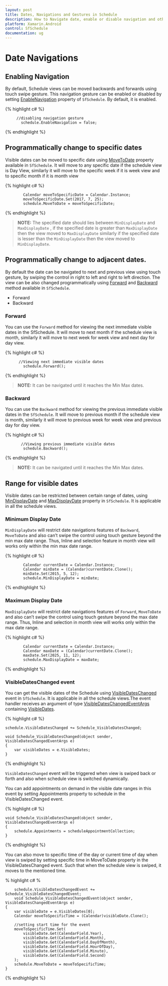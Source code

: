 ```yaml
---
layout: post
title: Dates, Navigations and Gestures in Schedule
description: How to Navigate date, enable or disable navigation and other functionalities of Schedule control.
platform: Xamarin.Android
control: SfSchedule
documentation: ug
---
```



# Date Navigations

## Enabling Navigation 
By default, Schedule views can be moved backwards and forwards using touch swipe gesture. This navigation gesture can be enabled or disabled by setting [EnableNavigation](https://help.syncfusion.com/cr/cref_files/xamarin/sfschedule/Syncfusion.SfSchedule.XForms~Syncfusion.SfSchedule.XForms.SfSchedule~EnableNavigation.html) property of `SfSchedule`. By default, it is enabled.


{% highlight c# %} 

         //disabling navigation gesture
           schedule.EnableNavigation = false;

{% endhighlight %}   


## Programmatically change to specific dates 
Visible dates can be moved to specific date using [MoveToDate](https://help.syncfusion.com/cr/cref_files/xamarin-android/sfschedule/Syncfusion.SfSchedule.Android~Com.Syncfusion.Schedule.SfSchedule~MoveToDate.html) property available in `SfSchedule`. It will move to any specific date if the schedule view is Day View, similarly it will move to the specific week if it is week view and to specific month if it is month view


{% highlight c# %} 

            Calendar moveToSpecificDate = Calendar.Instance;
            moveToSpecificDate.Set(2017, 7, 25);
            schedule.MoveToDate = moveToSpecificDate;


{% endhighlight %}   


>**NOTE:**  The specified date should lies between `MinDisplayDate` and `MaxDisplayDate` , if  the specified date is greater than `MaxDisplayDate` then the view moved to `MaxDisplayDate` similarly if the specified date is lesser than the `MinDisplayDate` then the view moved to `MinDisplayDate`.

## Programmatically change to adjacent dates.
By default the date can be navigated to next and previous view using touch gesture, by swiping the control in right to left and right to left direction. The view can be also changed programmatically using [Forward](https://help.syncfusion.com/cr/cref_files/xamarin-android/sfschedule/Syncfusion.SfSchedule.Android~Com.Syncfusion.Schedule.SfSchedule~Forward.html) and [Backward](https://help.syncfusion.com/cr/cref_files/xamarin-android/sfschedule/Syncfusion.SfSchedule.Android~Com.Syncfusion.Schedule.SfSchedule~Backward.html) method available in `SfSchedule`. 

*  	Forward
*	Backward

### Forward
You can use the `Forward` method for viewing the next immediate visible dates in the SfSchedule. It will move to next month if the schedule view is month, similarly it will move to next week for week view and next day for day view.


{% highlight c# %} 

          //Viewing next immediate visible dates
            schedule.Forward();

{% endhighlight %}   


>**NOTE:**  It can be navigated until it reaches the Min Max dates.

### Backward
You can use the `Backward` method for viewing the previous immediate visible dates in the `SfSchedule`. It will move to previous month if the schedule view is month, similarly it will move to previous week for week view and previous day for day view.

{% highlight c# %} 

           //Viewing previous immediate visible dates
            schedule.Backward();


{% endhighlight %}   


>**NOTE:**  It can be navigated until it reaches the Min Max dates.

## Range for visible dates
Visible dates can be restricted between certain range of dates, using [MinDisplayDate](https://help.syncfusion.com/cr/cref_files/xamarin-android/sfschedule/Syncfusion.SfSchedule.Android~Com.Syncfusion.Schedule.SfSchedule~MinDisplayDate.html)  and [MaxDisplayDate](https://help.syncfusion.com/cr/cref_files/xamarin-android/sfschedule/Syncfusion.SfSchedule.Android~Com.Syncfusion.Schedule.SfSchedule~MaxDisplayDate.html)  property in `SfSchedule`. It is applicable in all the schedule views.

### Minimum Display Date
`MinDisplayDate` will restrict date navigations features of `Backward`, `MoveToDate` and also can’t swipe the control using touch gesture beyond the min max date range. Thus, Inline and selection feature in month view will works only within the min max date range.


{% highlight c# %} 

            Calendar currentDate = Calendar.Instance;
            Calendar minDate = (Calendar)currentDate.Clone();
            minDate.Set(2015, 5, 12);
            schedule.MinDisplayDate = minDate;

{% endhighlight %}   


### Maximum Display Date
`MaxDisplayDate` will restrict date navigations features of `Forward`, `MoveToDate` and also can’t swipe the control using touch gesture beyond the max date range. Thus, Inline and selection in month view will works only within the max date range.


{% highlight c# %} 

            Calendar currentDate = Calendar.Instance; 
            Calendar maxDate = (Calendar)currentDate.Clone();
            maxDate.Set(2025, 11, 12);
            schedule.MaxDisplayDate = maxDate;

{% endhighlight %}

### VisibleDatesChanged event

You can get the visible dates of the Schedule using [VisibleDatesChanged](https://help.syncfusion.com/cr/cref_files/xamarin-android/sfschedule/Syncfusion.SfSchedule.Android~Com.Syncfusion.Schedule.SfSchedule~VisibleDatesChanged_EV.html) event in `SfSchedule`. It is applicable in all the schedule views.The event handler receives an argument of type [VisibleDatesChangedEventArgs](https://help.syncfusion.com/cr/cref_files/xamarin-android/sfschedule/Syncfusion.SfSchedule.Android~Com.Syncfusion.Schedule.VisibleDatesChangedEventArgs.html) containing [VisibleDates](https://help.syncfusion.com/cr/cref_files/xamarin-android/sfschedule/Syncfusion.SfSchedule.Android~Com.Syncfusion.Schedule.VisibleDatesChangedEventArgs~VisibleDates.html).

{% highlight c# %} 

    schedule.VisibleDatesChanged += Schedule_VisibleDatesChanged;

    void Schedule_VisibleDatesChanged(object sender, VisibleDatesChangedEventArgs e)
	{
	    var visibleDates = e.VisibleDates;
	} 

{% endhighlight %}  

`VisibleDatesChanged` event will be triggered when view is swiped back or forth and also when schedule view is switched dynamically.

You can add appointments on demand in the visible date ranges in this event by setting Appointments property to schedule in the VisibleDatesChanged event.

{% highlight c# %} 

    void Schedule_VisibleDatesChanged(object sender, VisibleDatesChangedEventArgs e)
	{
		schedule.Appointments = scheduleAppointmentCollection;
	} 

{% endhighlight %}  

You can also move to specific time of the day or current time of day when view is swiped by setting specific time in MoveToDate property in the VisibleDatesChanged event. Such that when the schedule view is swiped, it moves to the mentioned time.  

% highlight c# %

        schedule.VisibleDatesChangedEvent += Schedule_VisibleDatesChangedEvent;
        void Schedule_VisibleDatesChangedEvent(object sender, VisibleDatesChangedEventArgs e)
    {
        var visibleDate = e.VisibleDates[0];
        Calendar moveToSpecificTime = (Calendar)visibleDate.Clone();

        //setting start time for the event
        moveToSpecificTime.Set(
            visibleDate.Get(CalendarField.Year),
            visibleDate.Get(CalendarField.Month),
            visibleDate.Get(CalendarField.DayOfMonth),
            visibleDate.Get(CalendarField.HourOfDay),
            visibleDate.Get(CalendarField.Minute),
            visibleDate.Get(CalendarField.Second)
        );
        schedule.MoveToDate = moveToSpecificTime;
    }

{% endhighlight %} 